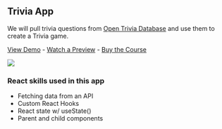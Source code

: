 ## Trivia App

We will pull trivia questions from [Open Trivia Database](https://opentdb.com) and use them to create a Trivia game.

[View Demo](https://qlb3o.csb.app/) - [Watch a Preview](https://learn.chrisoncode.io/courses/make-20-react-apps/271017-07-trivia/783724-00-trivia-preview) - [Buy the Course](https://20ReactApps.com/?utm_source=github.com&utm_medium=readme)

[![](https://scotch-res.cloudinary.com/video/upload/vs_50,dl_200,e_loop/v1592352066/07_-_trivia_s5dp85.gif)](https://learn.chrisoncode.io/courses/make-20-react-apps/271017-07-trivia/783724-00-trivia-preview)

### React skills used in this app

- Fetching data from an API
- Custom React Hooks
- React state w/ useState()
- Parent and child components
